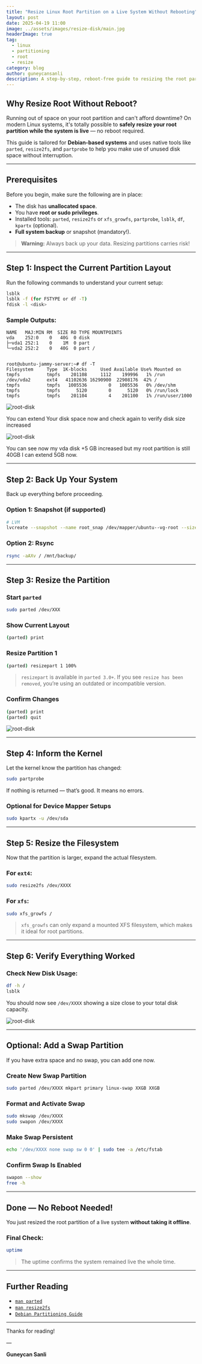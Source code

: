 ```yaml
---
title: "Resize Linux Root Partition on a Live System Without Rebooting"
layout: post
date: 2025-04-19 11:00
image: ../assets/images/resize-disk/main.jpg
headerImage: true
tag:
  - linux
  - partitioning
  - root
  - resize
category: blog
author: guneycansanli
description: A step-by-step, reboot-free guide to resizing the root partition on a live Linux system using `parted`, `resize2fs`, and more.
---
```


## Why Resize Root Without Reboot?

Running out of space on your root partition and can't afford downtime? On modern Linux systems, it's totally possible to **safely resize your root partition while the system is live** — no reboot required.

This guide is tailored for **Debian-based systems** and uses native tools like `parted`, `resize2fs`, and `partprobe` to help you make use of unused disk space without interruption.

---

## Prerequisites

Before you begin, make sure the following are in place:

- The disk has **unallocated space**.
- You have **root or sudo privileges**.
- Installed tools: `parted`, `resize2fs` or `xfs_growfs`, `partprobe`, `lsblk`, `df`, `kpartx` (optional).
- **Full system backup** or snapshot (mandatory!).

> **Warning:** Always back up your data. Resizing partitions carries risk!

---

## Step 1: Inspect the Current Partition Layout

Run the following commands to understand your current setup:

```bash
lsblk
lsblk -f (for FSTYPE or df -T)
fdisk -l <disk>
```

### Sample Outputs:

```
NAME   MAJ:MIN RM  SIZE RO TYPE MOUNTPOINTS
vda    252:0    0   40G  0 disk 
├─vda1 252:1    0    1M  0 part 
└─vda2 252:2    0   40G  0 part /


root@ubuntu-jammy-server:~# df -T
Filesystem     Type  1K-blocks     Used Available Use% Mounted on
tmpfs          tmpfs    201108     1112    199996   1% /run
/dev/vda2      ext4   41102636 16290900  22908176  42% /
tmpfs          tmpfs   1005536        0   1005536   0% /dev/shm
tmpfs          tmpfs      5120        0      5120   0% /run/lock
tmpfs          tmpfs    201104        4    201100   1% /run/user/1000

```

![root-disk][1]

You can extend Your disk space now and check again to verify disk size increased

![root-disk][2]

You can see now my vda disk +5 GB increased but my root partition is still 40GB I can extend 5GB now. 

---

## Step 2: Back Up Your System

Back up everything before proceeding.

### Option 1: Snapshot (if supported)

```bash
# LVM
lvcreate --snapshot --name root_snap /dev/mapper/ubuntu--vg-root --size 5G
```

### Option 2: Rsync

```bash
rsync -aAXv / /mnt/backup/
```

---

## Step 3: Resize the Partition

### Start `parted`

```bash
sudo parted /dev/XXX
```

### Show Current Layout

```bash
(parted) print
```

### Resize Partition 1

```bash
(parted) resizepart 1 100%
```

>  `resizepart` is available in `parted 3.0+`. If you see `resize has been removed`, you’re using an outdated or incompatible version.

### Confirm Changes

```bash
(parted) print
(parted) quit
```

![root-disk][3]

---

## Step 4: Inform the Kernel

Let the kernel know the partition has changed:

```bash
sudo partprobe
```

If nothing is returned — that’s good. It means no errors.

### Optional for Device Mapper Setups

```bash
sudo kpartx -u /dev/sda
```

---

## Step 5: Resize the Filesystem

Now that the partition is larger, expand the actual filesystem.

### For `ext4`:

```bash
sudo resize2fs /dev/XXXX
```

### For `xfs`:

```bash
sudo xfs_growfs /
```

> `xfs_growfs` can only expand a mounted XFS filesystem, which makes it ideal for root partitions.

---

## Step 6: Verify Everything Worked

### Check New Disk Usage:

```bash
df -h /
lsblk
```

You should now see `/dev/XXXX` showing a size close to your total disk capacity.


![root-disk][4]

---

## Optional: Add a Swap Partition

If you have extra space and no swap, you can add one now.

### Create New Swap Partition

```bash
sudo parted /dev/XXXX mkpart primary linux-swap XXGB XXGB
```

### Format and Activate Swap

```bash
sudo mkswap /dev/XXXX
sudo swapon /dev/XXXX
```

### Make Swap Persistent

```bash
echo '/dev/XXXX none swap sw 0 0' | sudo tee -a /etc/fstab
```

### Confirm Swap Is Enabled

```bash
swapon --show
free -h
```

---

## Done — No Reboot Needed!

You just resized the root partition of a live system **without taking it offline**.

### Final Check:

```bash
uptime
```

> The uptime confirms the system remained live the whole time.

---

## Further Reading

- [`man parted`](https://man7.org/linux/man-pages/man8/parted.8.html)
- [`man resize2fs`](https://man7.org/linux/man-pages/man8/resize2fs.8.html)
- [`Debian Partitioning Guide`](https://wiki.debian.org/)

---

Thanks for reading!

—

**Guneycan Sanli**

[1]: ../assets/images/root-disk/root-disk-1.jpg
[2]: ../assets/images/root-disk/root-disk-2.jpg
[3]: ../assets/images/root-disk/root-disk-3.jpg
[4]: ../assets/images/root-disk/root-disk-4.jpg
